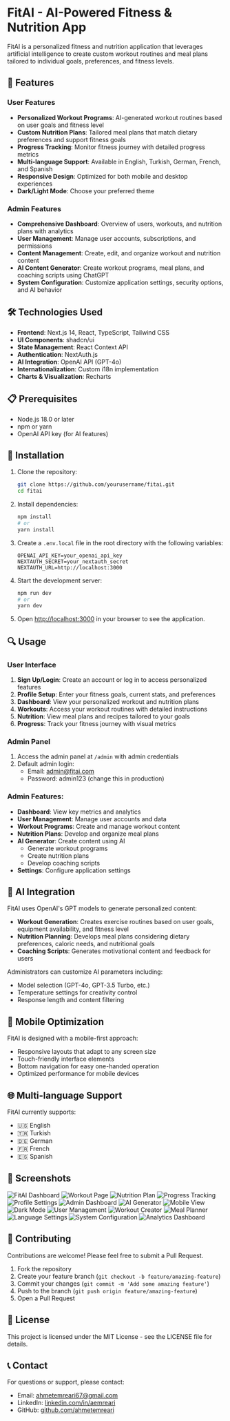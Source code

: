 # FitAI - AI-Powered Fitness & Nutrition App

FitAI is a personalized fitness and nutrition application that leverages artificial intelligence to create custom workout routines and meal plans tailored to individual goals, preferences, and fitness levels.

## 🌟 Features

### User Features
- **Personalized Workout Programs**: AI-generated workout routines based on user goals and fitness level
- **Custom Nutrition Plans**: Tailored meal plans that match dietary preferences and support fitness goals
- **Progress Tracking**: Monitor fitness journey with detailed progress metrics
- **Multi-language Support**: Available in English, Turkish, German, French, and Spanish
- **Responsive Design**: Optimized for both mobile and desktop experiences
- **Dark/Light Mode**: Choose your preferred theme

### Admin Features
- **Comprehensive Dashboard**: Overview of users, workouts, and nutrition plans with analytics
- **User Management**: Manage user accounts, subscriptions, and permissions
- **Content Management**: Create, edit, and organize workout and nutrition content
- **AI Content Generator**: Create workout programs, meal plans, and coaching scripts using ChatGPT
- **System Configuration**: Customize application settings, security options, and AI behavior

## 🛠️ Technologies Used

- **Frontend**: Next.js 14, React, TypeScript, Tailwind CSS
- **UI Components**: shadcn/ui
- **State Management**: React Context API
- **Authentication**: NextAuth.js
- **AI Integration**: OpenAI API (GPT-4o)
- **Internationalization**: Custom i18n implementation
- **Charts & Visualization**: Recharts

## 📋 Prerequisites

- Node.js 18.0 or later
- npm or yarn
- OpenAI API key (for AI features)

## 🚀 Installation

1. Clone the repository:
   ```bash
   git clone https://github.com/yourusername/fitai.git
   cd fitai
   ```

2. Install dependencies:
   ```bash
   npm install
   # or
   yarn install
   ```

3. Create a `.env.local` file in the root directory with the following variables:
   ```
   OPENAI_API_KEY=your_openai_api_key
   NEXTAUTH_SECRET=your_nextauth_secret
   NEXTAUTH_URL=http://localhost:3000
   ```

4. Start the development server:
   ```bash
   npm run dev
   # or
   yarn dev
   ```

5. Open [http://localhost:3000](http://localhost:3000) in your browser to see the application.

## 🔍 Usage

### User Interface

1. **Sign Up/Login**: Create an account or log in to access personalized features
2. **Profile Setup**: Enter your fitness goals, current stats, and preferences
3. **Dashboard**: View your personalized workout and nutrition plans
4. **Workouts**: Access your workout routines with detailed instructions
5. **Nutrition**: View meal plans and recipes tailored to your goals
6. **Progress**: Track your fitness journey with visual metrics

### Admin Panel

1. Access the admin panel at `/admin` with admin credentials
2. Default admin login:
   - Email: [admin@fitai.com](mailto:admin@fitai.com)
   - Password: admin123 (change this in production)

### Admin Features:

- **Dashboard**: View key metrics and analytics
- **User Management**: Manage user accounts and data
- **Workout Programs**: Create and manage workout content
- **Nutrition Plans**: Develop and organize meal plans
- **AI Generator**: Create content using AI
  - Generate workout programs
  - Create nutrition plans
  - Develop coaching scripts
- **Settings**: Configure application settings

## 🤖 AI Integration

FitAI uses OpenAI's GPT models to generate personalized content:

- **Workout Generation**: Creates exercise routines based on user goals, equipment availability, and fitness level
- **Nutrition Planning**: Develops meal plans considering dietary preferences, caloric needs, and nutritional goals
- **Coaching Scripts**: Generates motivational content and feedback for users

Administrators can customize AI parameters including:
- Model selection (GPT-4o, GPT-3.5 Turbo, etc.)
- Temperature settings for creativity control
- Response length and content filtering

## 📱 Mobile Optimization

FitAI is designed with a mobile-first approach:
- Responsive layouts that adapt to any screen size
- Touch-friendly interface elements
- Bottom navigation for easy one-handed operation
- Optimized performance for mobile devices

## 🌐 Multi-language Support

FitAI currently supports:
- 🇺🇸 English
- 🇹🇷 Turkish
- 🇩🇪 German
- 🇫🇷 French
- 🇪🇸 Spanish

## 📸 Screenshots

![FitAI Dashboard](screenshot/ss1.png)
![Workout Page](screenshot/ss2.png)
![Nutrition Plan](screenshot/ss3.png)
![Progress Tracking](screenshot/ss4.png)
![Profile Settings](screenshot/ss5.png)
![Admin Dashboard](screenshot/ss6.png)
![AI Generator](screenshot/ss7.png)
![Mobile View](screenshot/ss8.png)
![Dark Mode](screenshot/ss9.png)
![User Management](screenshot/ss10.png)
![Workout Creator](screenshot/ss11.png)
![Meal Planner](screenshot/ss12.png)
![Language Settings](screenshot/ss13.png)
![System Configuration](screenshot/ss14.png)
![Analytics Dashboard](screenshot/ss15.png)

## 🤝 Contributing

Contributions are welcome! Please feel free to submit a Pull Request.

1. Fork the repository
2. Create your feature branch (`git checkout -b feature/amazing-feature`)
3. Commit your changes (`git commit -m 'Add some amazing feature'`)
4. Push to the branch (`git push origin feature/amazing-feature`)
5. Open a Pull Request

## 📄 License

This project is licensed under the MIT License - see the LICENSE file for details.

## 📞 Contact

For questions or support, please contact:
- Email: [ahmetemreari67@gmail.com](mailto:ahmetemreari67@gmail.com)
- LinkedIn: [linkedin.com/in/aemreari](https://www.linkedin.com/in/aemreari/)
- GitHub: [github.com/ahmetemreari](https://github.com/ahmetemreari)

